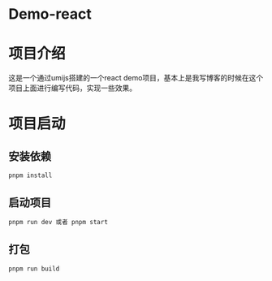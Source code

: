# Demo-react

# 项目介绍

这是一个通过umijs搭建的一个react demo项目，基本上是我写博客的时候在这个项目上面进行编写代码，实现一些效果。

# 项目启动
## 安装依赖
```sh
pnpm install
```

## 启动项目
```sh
pnpm run dev 或者 pnpm start
```

## 打包
```sh
pnpm run build
```